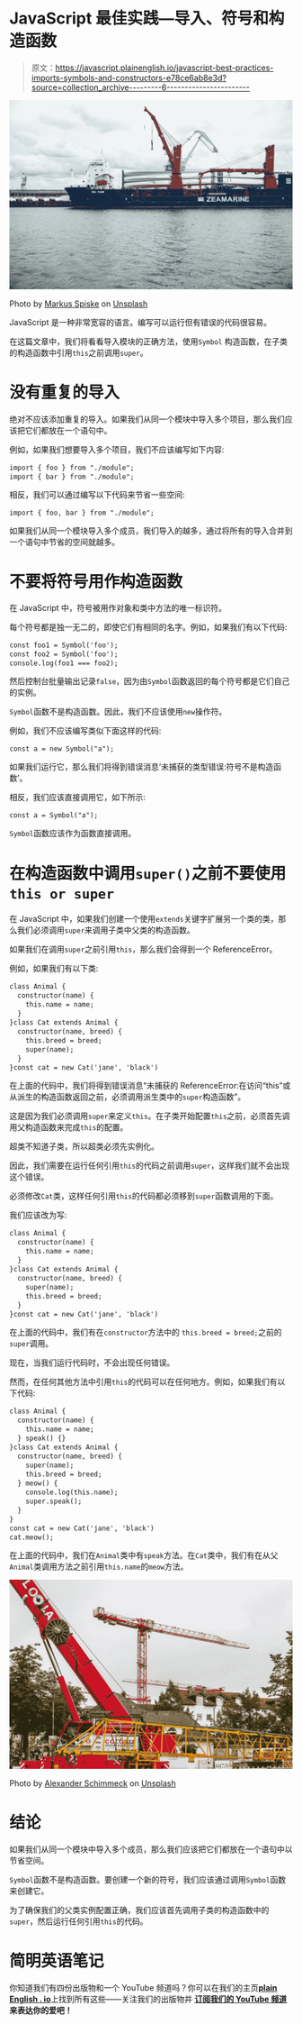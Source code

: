 # JavaScript 最佳实践—导入、符号和构造函数

> 原文：<https://javascript.plainenglish.io/javascript-best-practices-imports-symbols-and-constructors-e78ce6ab8e3d?source=collection_archive---------6----------------------->

![](img/ca643a669cb23df56c7d3a340e7c9b49.png)

Photo by [Markus Spiske](https://unsplash.com/@markusspiske?utm_source=medium&utm_medium=referral) on [Unsplash](https://unsplash.com?utm_source=medium&utm_medium=referral)

JavaScript 是一种非常宽容的语言。编写可以运行但有错误的代码很容易。

在这篇文章中，我们将看看导入模块的正确方法，使用`Symbol` 构造函数，在子类的构造函数中引用`this`之前调用`super`。

# 没有重复的导入

绝对不应该添加重复的导入。如果我们从同一个模块中导入多个项目，那么我们应该把它们都放在一个语句中。

例如，如果我们想要导入多个项目，我们不应该编写如下内容:

```
import { foo } from "./module";
import { bar } from "./module";
```

相反，我们可以通过编写以下代码来节省一些空间:

```
import { foo, bar } from "./module";
```

如果我们从同一个模块导入多个成员，我们导入的越多，通过将所有的导入合并到一个语句中节省的空间就越多。

# 不要将符号用作构造函数

在 JavaScript 中，符号被用作对象和类中方法的唯一标识符。

每个符号都是独一无二的，即使它们有相同的名字。例如，如果我们有以下代码:

```
const foo1 = Symbol('foo');
const foo2 = Symbol('foo');
console.log(foo1 === foo2);
```

然后控制台批量输出记录`false`，因为由`Symbol`函数返回的每个符号都是它们自己的实例。

`Symbol`函数不是构造函数。因此，我们不应该使用`new`操作符。

例如，我们不应该编写类似下面这样的代码:

```
const a = new Symbol("a");
```

如果我们运行它，那么我们将得到错误消息‘未捕获的类型错误:符号不是构造函数’。

相反，我们应该直接调用它，如下所示:

```
const a = Symbol("a");
```

`Symbol`函数应该作为函数直接调用。

# 在构造函数中调用`super()`之前不要使用`this or super`

在 JavaScript 中，如果我们创建一个使用`extends`关键字扩展另一个类的类，那么我们必须调用`super`来调用子类中父类的构造函数。

如果我们在调用`super`之前引用`this`，那么我们会得到一个 ReferenceError。

例如，如果我们有以下类:

```
class Animal {
  constructor(name) {
    this.name = name;
  }
}class Cat extends Animal {
  constructor(name, breed) {
    this.breed = breed;
    super(name);
  }
}const cat = new Cat('jane', 'black')
```

在上面的代码中，我们将得到错误消息“未捕获的 ReferenceError:在访问“this”或从派生的构造函数返回之前，必须调用派生类中的`super`构造函数”。

这是因为我们必须调用`super`来定义`this`。在子类开始配置`this`之前，必须首先调用父构造函数来完成`this`的配置。

超类不知道子类，所以超类必须先实例化。

因此，我们需要在运行任何引用`this`的代码之前调用`super`，这样我们就不会出现这个错误。

必须修改`Cat`类，这样任何引用`this`的代码都必须移到`super`函数调用的下面。

我们应该改为写:

```
class Animal {
  constructor(name) {
    this.name = name;
  }
}class Cat extends Animal {
  constructor(name, breed) {
    super(name);
    this.breed = breed;
  }
}const cat = new Cat('jane', 'black')
```

在上面的代码中，我们有在`constructor`方法中的 `this.breed = breed;`之前的`super`调用。

现在，当我们运行代码时，不会出现任何错误。

然而，在任何其他方法中引用`this`的代码可以在任何地方。例如，如果我们有以下代码:

```
class Animal {
  constructor(name) {
    this.name = name;
  } speak() {}
}class Cat extends Animal {
  constructor(name, breed) {
    super(name);
    this.breed = breed;
  } meow() {
    console.log(this.name);
    super.speak();
  }
}
const cat = new Cat('jane', 'black')
cat.meow();
```

在上面的代码中，我们在`Animal`类中有`speak`方法。在`Cat`类中，我们有在从父`Animal`类调用方法之前引用`this.name`的`meow`方法。

![](img/c96d152904d716264170a857eb3a783d.png)

Photo by [Alexander Schimmeck](https://unsplash.com/@alschim?utm_source=medium&utm_medium=referral) on [Unsplash](https://unsplash.com?utm_source=medium&utm_medium=referral)

# 结论

如果我们从同一个模块中导入多个成员，那么我们应该把它们都放在一个语句中以节省空间。

`Symbol`函数不是构造函数。要创建一个新的符号，我们应该通过调用`Symbol`函数来创建它。

为了确保我们的父类实例配置正确，我们应该首先调用子类的构造函数中的`super`，然后运行任何引用`this`的代码。

# **简明英语笔记**

你知道我们有四份出版物和一个 YouTube 频道吗？你可以在我们的主页[**plain English . io**](https://plainenglish.io/)上找到所有这些——关注我们的出版物并 [**订阅我们的 YouTube 频道**](https://www.youtube.com/channel/UCtipWUghju290NWcn8jhyAw) **来表达你的爱吧！**